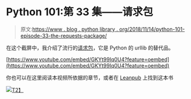 # Python 101:第 33 集——请求包

> 原文:[https://www . blog . python library . org/2018/11/14/python-101-episode-33-the-requests-package/](https://www.blog.pythonlibrary.org/2018/11/14/python-101-episode-33-the-requests-package/)

在这个截屏中，我介绍了流行的[请求包](http://docs.python-requests.org/en/master/)，它是 Python 的 urllib 的替代品。

[https://www.youtube.com/embed/GKYt99Iq0U4?feature=oembed](https://www.youtube.com/embed/GKYt99Iq0U4?feature=oembed)

你也可以在这里阅读本视频所依据的章节，或者在 [Leanpub](https://leanpub.com/python_101) 上找到这本书

[![](../Images/4ae2f9205f7dc936a68034f424df112f.png)T2】]( https://leanpub.com/python_101)
